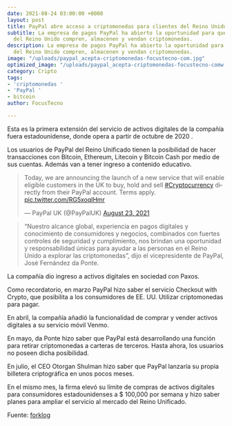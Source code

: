 ```yaml
---
date: 2021-08-24 03:00:00 +0000
layout: post
title: PayPal abre acceso a criptomonedas para clientes del Reino Unido
subtitle: La empresa de pagos PayPal ha abierto la oportunidad para que los clientes
  del Reino Unido compren, almacenen y vendan criptomonedas.
description: La empresa de pagos PayPal ha abierto la oportunidad para que los clientes
  del Reino Unido compren, almacenen y vendan criptomonedas.
image: "/uploads/paypal_acepta-criptomonedas-focustecno-com.jpg"
optimized_image: "/uploads/paypal_acepta-criptomonedas-focustecno-comw.jpg"
category: Cripto
tags:
- 'criptomonedas '
- 'PayPal '
- bitcoin
author: FocusTecno

---
```

Esta es la primera extensión del servicio de activos digitales de la compañía fuera estadounidense, donde opera a partir de octubre de 2020 .

Los usuarios de PayPal del Reino Unificado tienen la posibilidad de hacer transacciones con Bitcoin, Ethereum, Litecoin y Bitcoin Cash por medio de sus cuentas. Además van a tener ingreso a contenido educativo.

<blockquote class="twitter-tweet"><p lang="en" dir="ltr">Today, we are announcing the launch of a new service that will enable eligible customers in the UK to buy, hold and sell <a href="https://twitter.com/hashtag/Cryptocurrency?src=hash&ref_src=twsrc%5Etfw">#Cryptocurrency</a> directly from their PayPal account. Terms apply. <a href="https://t.co/RG5xoqlHmr">pic.twitter.com/RG5xoqlHmr</a></p>— PayPal UK (@PayPalUK) <a href="https://twitter.com/PayPalUK/status/1429685369960898560?ref_src=twsrc%5Etfw">August 23, 2021</a></blockquote> <script async src="https://platform.twitter.com/widgets.js" charset="utf-8"></script>

> “Nuestro alcance global, experiencia en pagos digitales y conocimiento de consumidores y negocios, combinados con fuertes controles de seguridad y cumplimiento, nos brindan una oportunidad y responsabilidad únicas para ayudar a las personas en el Reino Unido a explorar las criptomonedas”, dijo el vicepresidente de PayPal, José Fernández da Ponte.

La compañía dio ingreso a activos digitales en sociedad con Paxos.

Como recordatorio, en marzo PayPal hizo saber el servicio Checkout with Crypto, que posibilita a los consumidores de EE. UU. Utilizar criptomonedas para pagar.

En abril, la compañía añadió la funcionalidad de comprar y vender activos digitales a su servicio móvil Venmo.

En mayo, da Ponte hizo saber que PayPal está desarrollando una función para retirar criptomonedas a carteras de terceros. Hasta ahora, los usuarios no poseen dicha posibilidad.

En julio, el CEO Otorgan Shulman hizo saber que PayPal lanzaría su propia billetera criptográfica en unos pocos meses.

En el mismo mes, la firma elevó su límite de compras de activos digitales para consumidores estadounidenses a $ 100,000 por semana y hizo saber planes para ampliar el servicio al mercado del Reino Unificado.

Fuente: [forklog](https://forklog.com/ "https://forklog.com/")